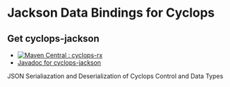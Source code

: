 # Jackson Data Bindings for Cyclops 

## Get cyclops-jackson


* [![Maven Central : cyclops-rx](https://maven-badges.herokuapp.com/maven-central/com.oath.cyclops/cyclops-jackson-integration/badge.svg)](https://maven-badges.herokuapp.com/maven-central/com.oath.cyclops/cyclops-jackson-integration)  
* [Javadoc for cyclops-jackson](http://www.javadoc.io/doc/com.oath.cyclops/cyclops-cyclops-jackson-integration)


JSON Serialiazation and Deserialization of Cyclops Control and Data Types
